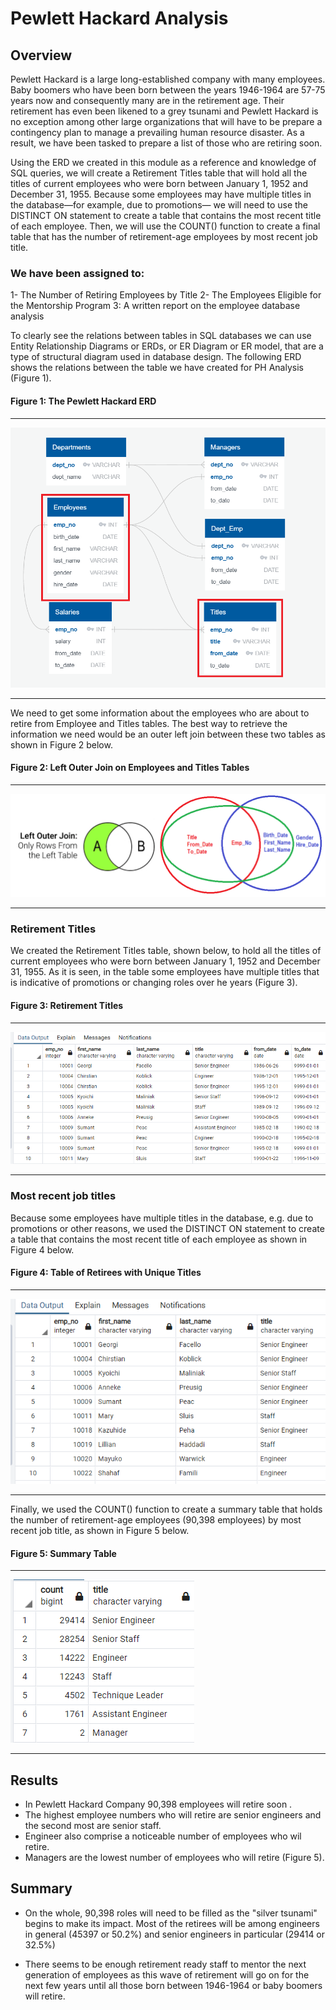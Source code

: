 # Pewlett Hackard Analysis

## Overview 

Pewlett Hackard is a large long-established company with many employees. Baby boomers who have been born between the years 1946-1964 are 57-75 years now and consequently many are in the retirement age. Their retirement has even been likened to a grey tsunami and Pewlett Hackard is no exception among other large organizations that will have to be prepare a contingency plan to manage a prevailing human resource disaster. As a result, we have been tasked to prepare a list of those who are retiring soon.

Using the ERD we created in this module as a reference and knowledge of SQL queries, we will create a Retirement Titles table that will hold all the titles of current employees who were born between January 1, 1952 and December 31, 1955. Because some employees may have multiple titles in the database—for example, due to promotions— we will need to use the DISTINCT ON statement to create a table that contains the most recent title of each employee. Then, we will use the COUNT() function to create a final table that has the number of retirement-age employees by most recent job title.

### We have been assigned to: 
  1- The Number of Retiring Employees by Title
  2- The Employees Eligible for the Mentorship Program
  3: A written report on the employee database analysis

To clearly see the relations between tables in SQL databases we can use Entity Relationship Diagrams or ERDs, or ER Diagram or ER model, that are a type of structural diagram used in database design. The following ERD shows the relations between the table we have created for PH Analysis (Figure 1).


#### Figure 1: The Pewlett Hackard ERD

-----------------------
![EmployeeDB.png](https://github.com/BHashemi2021/Pewlett-Hackard-Analysis/blob/main/Pewlett-Hackard-Analysis/Images/EmployeeDB.png)

-----------------------


We need to get some information about the employees who are about to retire from Employee and Titles tables. The best way to retrieve the information we need would be an outer left join between these two tables as shown in Figure 2 below.

#### Figure 2: Left Outer Join on Employees and Titles Tables

------------------------
![Left-outer-join.png](https://github.com/BHashemi2021/Pewlett-Hackard-Analysis/blob/main/Pewlett-Hackard-Analysis/Images/Left-outer-join.png)

------------------------



### Retirement Titles

We created the Retirement Titles table, shown below, to hold all the titles of current employees who were born between January 1, 1952 and December 31, 1955. As it is seen, in the table some employees have multiple titles that is indicative of promotions or changing roles over he years (Figure 3).


#### Figure 3: Retirement Titles

-----------------------
![1-retirement_titles.png](https://github.com/BHashemi2021/Pewlett-Hackard-Analysis/blob/main/Pewlett-Hackard-Analysis/Images/1-retirement_titles.png)

-----------------------



### Most recent job titles

Because some employees have multiple titles in the database, e.g. due to promotions or other reasons, we used the DISTINCT ON statement to create a table that contains the most recent title of each employee as shown in Figure 4 below.


#### Figure 4: Table of Retirees with Unique Titles
----------------------
![2-unique_titles.png](https://github.com/BHashemi2021/Pewlett-Hackard-Analysis/blob/main/Pewlett-Hackard-Analysis/Images/2-unique_titles.png)

----------------------


Finally, we used the COUNT() function to create a summary table that holds the number of retirement-age employees (90,398 employees) by most recent job title, as shown in Figure 5 below.



#### Figure 5: Summary Table

----------------------
![3_retiring_titles.png](https://github.com/BHashemi2021/Pewlett-Hackard-Analysis/blob/main/Pewlett-Hackard-Analysis/Images/3_retiring_titles.png)

----------------------


## Results 

* In Pewlett Hackard Company 90,398 employees will retire soon .
* The highest employee numbers who will retire are senior engineers and the second most are senior staff.
* Engineer also comprise a noticeable number of employees who wil retire.
* Managers are the lowest number of employees who will retire (Figure 5).


## Summary

*	On the whole, 90,398 roles will need to be filled as the "silver tsunami" begins to make its impact. Most of the retirees will be among engineers in general (45397 or 50.2%) and senior engineers in particular (29414 or 32.5%)

*	There seems to be enough retirement ready staff to mentor the next generation of employees as this wave of retirement will go on for the next few years until all those born between 1946-1964 or baby boomers will retire. 
